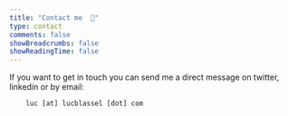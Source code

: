 ```yaml
---
title: "Contact me  📨"
type: contact
comments: false
showBreadcrumbs: false
showReadingTime: false
---
```


If you want to get in touch you can send me a direct message on twitter, linkedin or by email:  

```plaintext
    luc [at] lucblassel [dot] com
```
